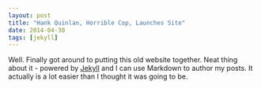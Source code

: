 ```yaml
---
layout: post
title: "Hank Quinlan, Horrible Cop, Launches Site"
date: 2014-04-30
tags: [jekyll]
---
```


Well. Finally got around to putting this old website together. Neat 
thing about it - powered by [Jekyll](http://jekyllrb.com) and I can use 
Markdown to author my posts. It actually is a lot easier than I thought 
it was going to be.
